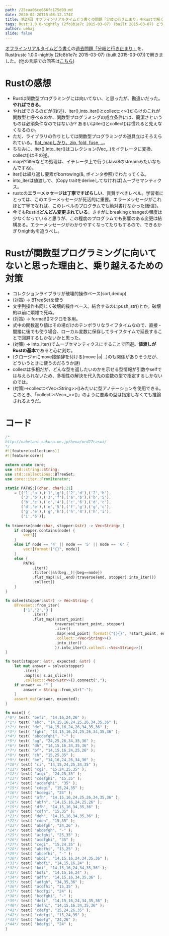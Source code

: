 ```yaml
---
path: /25caa06ce666fc175d99.md
date: 2020-02-20T15:08:12.174Z
title: 第27回 オフラインリアルタイムどう書くの問題「分岐と行き止まり」をRustで解く
tags: Rust:1.0.0-nightly (2fc8b1e7c 2015-03-07) (built 2015-03-07) どう書く 関数型プログラミング
author: uehaj
slide: false
---
```

[オフラインリアルタイムどう書く](https://yhpg.doorkeeper.jp/)の[過去問題「分岐と行き止まり」](http://nabetani.sakura.ne.jp/hena/ord27raswi/)を、Rust(rustc 1.0.0-nightly (2fc8b1e7c 2015-03-07) (built 2015-03-07))で解きました。(他の言語での回答は[こちら](http://qiita.com/Nabetani/items/23ebddb44f0234e7fb15))

# Rustの感想

- Rustは関数型プログラミングには向いてない、と思ったが、勘違いだった。**やればできる**。
 - やればできるのだが(後述)、iter(),into_iter()とcollect::<>()だらけのこれが関数型と呼べるのか、関数型プログラミングの成立条件には、簡潔さというものは必須条件なのではないか? あるいはiter()とcollect()は慣れると見えなくなるのか。
 - ただ、ライブラリの作りとしては関数型プログラミングの道具立はそろえられている。[flat_mapしかり、zip, fold, fuse, ..](http://doc.rust-lang.org/std/iter/trait.IteratorExt.html)。
 - ちなみに、iter(),into_iter()はコレクション(Vec,..)をイテレータに変換、collect()はその逆。
 - mapやfilterなどの処理は、イテレータ上で行う(Java8のstreamみたいなもんですね)。
 - iter()は繰り返し要素がborrowing(&, ポインタ参照)でわたってくる。
 - into_iterは値渡しで、(Copy traitをderiveしてなければ)ムーブセマンティクス。
- rustcの**エラーメッセージは丁寧ですばらしい**、賞賛すべきレベル。学習者にとっては、このエラーメッセージが死活的に重要。エラーメッセージがこれほど丁寧でなれば、このレベルのプログラムでも絶対書けなかった(断言)。
- 今でもRustは**どんどん変更されている**。さすがにbreaking changeの頻度は少なくなっていると思うが、この程度のプログラムでも影響のある変更は結構ある。エラーメッセージがわかりやすくなってたりもするので、できるかぎりnightlyを追うべし。

# Rustが関数型プログラミングに向いてないと思った理由と、乗り越えるための対策

- コレクションライブラリが破壊的操作ベース(sort,dedup) 
 - (対策) → BTreeSetを使う
- 文字列操作も同じく破壊的操作ベース。結合するのにpush_str()とか。破壊的以前に煩雑で死ぬ。
 - (対策) → format!()マクロを多用。
- 式中の関数返り値はその場だけのテンポラリなライフタイムなので、直接・間接に後でも使う場合、ローカル変数に保存してライフタイムで延長することで回避するしかないかと思った。
 - (対策) → into_iter()でムーブセマンティクスにすることで回避。**値渡しがRustの基本**であると心に刻む。
 - (クロージャにmove接頭辞を付ける(move |a| ..)のも関係がありそうだが、どういうときに使うのだろうか謎)
- collectは多相だが、どんな型を返したいのかを示せる型情報が引数やselfでは与えられないため、多相性の解決を代入先の変数の型で指定するしかないのでは。
 - (対策)→collect::&lt;Vec&lt;String>>()みたいに型アノテーションを使用できる。このとき、「collect::&lt;Vec&lt;_>>()」のように要素の型は指定しなくても推論されるようだ。

# コード

```rust
/*
http://nabetani.sakura.ne.jp/hena/ord27raswi/
*/
#![feature(collections)]
#![feature(core)]

extern crate core;
use std::string::String;
use std::collections::BTreeSet;
use core::iter::FromIterator;

static PATHS:[(char, char);21]
    = [('1','a'),('1','g'),('2','d'),('2','h'),
       ('3','b'),('3','f'),('a','b'),('b','5'),
       ('b','c'),('c','4'),('c','6'),('d','c'),
       ('d','e'),('e','5'),('f','g'),('g','c'),
       ('g','e'),('g','h'),('h','4'),('h','i'),
       ('i','6')];
 
fn traverse(node:char, stopper:&str) -> Vec<String> {
    if stopper.contains(node) {
        vec![]
    }
    else if node == '4' || node == '5' || node == '6' {
        vec![format!("{}", node)]
    }
    else {
        PATHS
            .iter()
            .filter(|&&(beg,_)|{beg==node})
            .flat_map(|&(_,end)|traverse(end, stopper).into_iter())
            .collect()
    }
}

fn solve(stopper:&str) -> Vec<String> {
    BTreeSet::from_iter(
        ['1','2','3']
            .iter()
            .flat_map(|start_point|
                      traverse(*start_point, stopper)
                      .iter()
                      .map(|end_point| format!("{}{}", *start_point, end_point))
                      .collect::<Vec<String>>()
                      .into_iter()
                      )).into_iter().collect::<Vec<String>>()
}

fn test(stopper: &str, expected: &str) {
    let mut answer = solve(stopper)
        .iter()
        .map(|s| s.as_slice())
        .collect::<Vec<&str>>().connect(",");
    if answer == "" {
        answer = String::from_str("-");
    }
    assert_eq!(answer, expected);
}

fn main() {
/*0*/ test( "befi", "14,16,24,26" );    
/*1*/ test( "abc", "14,15,16,24,25,26,34,35,36" );    
/*2*/ test( "de", "14,15,16,24,26,34,35,36" );    
/*3*/ test( "fghi", "14,15,16,24,25,26,34,35,36" );    
/*4*/ test( "abcdefghi", "-" );    
/*5*/ test( "ag", "24,25,26,34,35,36" );    
/*6*/ test( "dh", "14,15,16,34,35,36" );    
/*7*/ test( "bf", "14,15,16,24,25,26" );    
/*8*/ test( "ch", "15,25,35" );    
/*9*/ test( "be", "14,16,24,26,34,36" );    
/*10*/ test( "ci", "14,15,24,25,34,35" );    
/*11*/ test( "cgi", "15,24,25,35" );    
/*12*/ test( "acgi", "24,25,35" );    
/*13*/ test( "cdefghi", "15,35" );    
/*14*/ test( "acdefghi", "35" );    
/*15*/ test( "cdegi", "15,24,35" );    
/*16*/ test( "bcdegi", "24" );    
/*17*/ test( "afh", "14,15,16,24,25,26,34,35,36" );    
/*18*/ test( "abfh", "14,15,16,24,25,26" );    
/*19*/ test( "dfh", "14,15,16,34,35,36" );    
/*20*/ test( "cdfh", "15,35" );    
/*21*/ test( "deh", "14,15,16,34,35,36" );    
/*22*/ test( "cdeh", "15,35" );    
/*23*/ test( "abefgh", "24,26" );    
/*24*/ test( "abdefgh", "-" );    
/*25*/ test( "acfghi", "25,35" );    
/*26*/ test( "acdfghi", "35" );    
/*27*/ test( "cegi", "15,24,35" );    
/*28*/ test( "abcfhi", "15,25" );    
/*29*/ test( "abcefhi", "-" );    
/*30*/ test( "abdi", "14,15,16,24,34,35,36" );    
/*31*/ test( "abdfi", "14,15,16,24" );    
/*32*/ test( "bdi", "14,15,16,24,34,35,36" );    
/*33*/ test( "bdfi", "14,15,16,24" );    
/*34*/ test( "adfh", "14,15,16,34,35,36" );    
/*35*/ test( "adfgh", "34,35,36" );    
/*36*/ test( "acdfhi", "15,35" );    
/*37*/ test( "bcdfgi", "24" );    
/*38*/ test( "bcdfghi", "-" );    
/*39*/ test( "defi", "14,15,16,24,34,35,36" );    
/*40*/ test( "defhi", "14,15,16,34,35,36" );    
/*41*/ test( "cdefg", "15,24,26,35" );    
/*42*/ test( "cdefgi", "15,24,35" );    
/*43*/ test( "bdefg", "24,26" );    
/*44*/ test( "bdefgi", "24" );    
}

```

